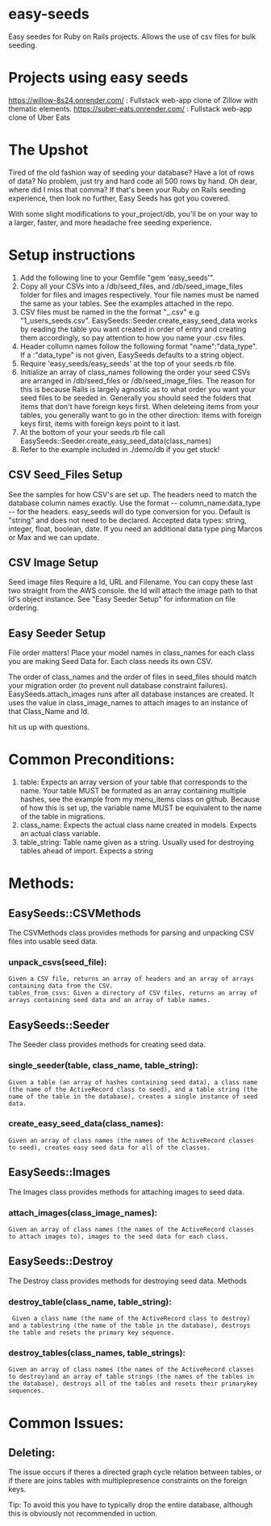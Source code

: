# easy-seeds
Easy seedes for Ruby on Rails projects. Allows the use of csv files for bulk seeding.


# Projects using easy seeds
    
https://willow-8s24.onrender.com/ : Fullstack web-app clone of Zillow with thematic elements.
https://suber-eats.onrender.com/ : Fullstack web-app clone of Uber Eats
    

# The Upshot

Tired of the old fashion way of seeding your database? Have a lot of rows of data? No problem, just try and hard code all 500 rows by hand. Oh dear, where did I miss that comma? 
If that's been your Ruby on Rails seeding experience, then look no further, Easy Seeds has got you covered. 

With some slight modifications to your_project/db, you'll be on your way to a larger, faster, and more headache free seeding experience.

# Setup instructions

1. Add the following line to your Gemfile "gem 'easy_seeds'".
2. Copy all your CSVs into a /db/seed_files, and /db/seed_image_files folder for files and images respectively. Your file names must be named the same as your tables. See the examples attached in the repo.
3. CSV files must be named in the the format "<number>_<tablename plural>.csv" e.g "1_users_seeds.csv". EasySeeds::Seeder.create_easy_seed_data works by reading the table you want created in order of entry and creating them accordingly, so pay attention to how you name your .csv files.
4. Header collumn names follow the following format "name":"data_type". If a :"data_type" is not given, EasySeeds defaults to a string object.
5. Require 'easy_seeds/easy_seeds' at the top of your seeds.rb file.
6. Initialize an array of class_names following the order your seed CSVs are arranged in /db/seed_files or /db/seed_image_files. The reason for this is because Rails is largely agnostic as to what order you want your seed files to be seeded in. Generally you should seed the folders that items that don't have foreign keys first. When deleteing items from your tables, you generally want to go in the other direction: items with foreign keys first, items with foreign keys point to it last.
7. At the bottom of your your seeds.rb file call EasySeeds::Seeder.create_easy_seed_data(class_names)
8. Refer to the example included in ./demo/db if you get stuck!

## CSV Seed_Files Setup 

See the samples for how CSV's are set up. The headers need to match the database column names exactly. 
Use the format -- column_name:data_type -- for the headers. easy_seeds will do type conversion for you. Default is "string" and does not need to be declared. 
Accepted data types: string, integer, float, boolean, date. 
If you need an additional data type ping Marcos or Max and we can update. 

## CSV Image Setup

Seed image files Require a Id, URL and Filename. You can copy these last two straight from the AWS console.
the Id will attach the image path to that Id's object instance. See "Easy Seeder Setup" for information on file ordering. 

## Easy Seeder Setup 

File order matters!
Place your model names in class_names for each class you are making Seed Data for. Each class needs its own CSV. 

The order of class_names and the order of files in seed_files should match your migration order (to prevent null database constraint failures).
EasySeeds.attach_images runs after all database instances are created. It uses the value in class_image_names 
to attach images to an instance of that Class_Name and Id. 

hit us up with questions. 



# Common Preconditions:

1. table: Expects an array version of your table that corresponds to the name. 
    Your table MUST be formated as an array containing multiple hashes, see the example from my menu_items class on github.
    Because of how this is set up, the variable name MUST be equivalent to the name of the table in migrations.
2. class_name: Expects the actual class name created in models. Expects an actual class variable.
3. table_string: Table name given as a string. Usually used for destroying tables ahead of import. Expects a string

# Methods:

## EasySeeds::CSVMethods

The CSVMethods class provides methods for parsing and unpacking CSV files into usable seed data.


### unpack_csvs(seed_file): 
    Given a CSV file, returns an array of headers and an array of arrays containing data from the CSV.
    tables_from_csvs: Given a directory of CSV files, returns an array of arrays containing seed data and an array of table names.

## EasySeeds::Seeder

The Seeder class provides methods for creating seed data.

### single_seeder(table, class_name, table_string):
    Given a table (an array of hashes containing seed data), a class name (the name of the ActiveRecord class to seed), and a table string (the name of the table in the database), creates a single instance of seed data.

### create_easy_seed_data(class_names): 
    Given an array of class names (the names of the ActiveRecord classes to seed), creates easy seed data for all of the classes.

## EasySeeds::Images

The Images class provides methods for attaching images to seed data.


### attach_images(class_image_names): 
    Given an array of class names (the names of the ActiveRecord classes to attach images to), images to the seed data for each class.

## EasySeeds::Destroy

The Destroy class provides methods for destroying seed data.
Methods

### destroy_table(class_name, table_string): 
     Given a class name (the name of the ActiveRecord class to destroy) and a tablestring (the name of the table in the database), destroys the table and resets the primary key sequence.

### destroy_tables(class_names, table_strings): 
    Given an array of class names (the names of the ActiveRecord classes to destroy)and an array of table strings (the names of the tables in the database), destroys all of the tables and resets their primarykey sequences.


# Common Issues:

## Deleting:
    
The issue occurs if theres a directed graph cycle relation between tables, or if there are joins tables with multiplepresence constraints on the foreign keys. 

Tip: To avoid this you have to typically drop the entire database, although this is obviously not recommended in 
uction.

